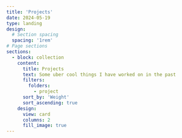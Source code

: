 ```yaml
---
title: 'Projects'
date: 2024-05-19
type: landing
design:
  # Section spacing
  spacing: '1rem'
# Page sections
sections:
  - block: collection
    content:
      title: Projects
      text: Some uber cool things I have worked on in the past
      filters:
        folders:
          - project
      sort_by: 'Weight'          
      sort_ascending: true       
    design:
      view: card                 
      columns: 2                  
      fill_image: true           
---
```

